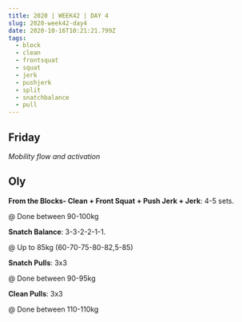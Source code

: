 ```yaml
---
title: 2020 | WEEK42 | DAY 4
slug: 2020-week42-day4
date: 2020-10-16T10:21:21.799Z
tags:
  - block
  - clean
  - frontsquat
  - squat
  - jerk
  - pushjerk
  - split
  - snatchbalance
  - pull
---
```

## Friday

*Mobility flow and activation*

## Oly

**From the Blocks- Clean + Front Squat + Push Jerk + Jerk**: 4-5 sets.

@ Done between 90-100kg

**Snatch Balance**: 3-3-2-2-1-1.

@ Up to 85kg (60-70-75-80-82,5-85)

**Snatch Pulls**: 3x3

@ Done between 90-95kg

**Clean Pulls**: 3x3

@ Done between 110-110kg